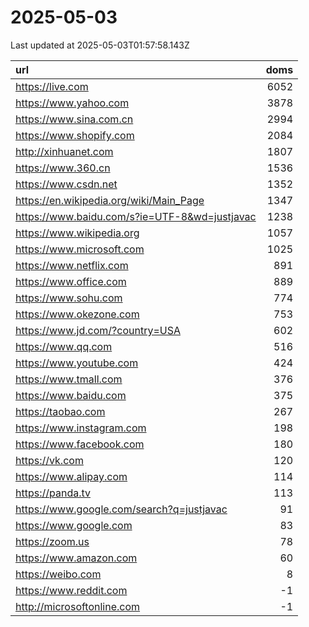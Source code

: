 # 2025-05-03

<!-- BEGIN -->
Last updated at 2025-05-03T01:57:58.143Z

url | doms
:- | -:
https://live.com | 6052
https://www.yahoo.com | 3878
https://www.sina.com.cn | 2994
https://www.shopify.com | 2084
http://xinhuanet.com | 1807
https://www.360.cn | 1536
https://www.csdn.net | 1352
https://en.wikipedia.org/wiki/Main_Page | 1347
https://www.baidu.com/s?ie=UTF-8&wd=justjavac | 1238
https://www.wikipedia.org | 1057
https://www.microsoft.com | 1025
https://www.netflix.com | 891
https://www.office.com | 889
https://www.sohu.com | 774
https://www.okezone.com | 753
https://www.jd.com/?country=USA | 602
https://www.qq.com | 516
https://www.youtube.com | 424
https://www.tmall.com | 376
https://www.baidu.com | 375
https://taobao.com | 267
https://www.instagram.com | 198
https://www.facebook.com | 180
https://vk.com | 120
https://www.alipay.com | 114
https://panda.tv | 113
https://www.google.com/search?q=justjavac | 91
https://www.google.com | 83
https://zoom.us | 78
https://www.amazon.com | 60
https://weibo.com | 8
https://www.reddit.com | -1
http://microsoftonline.com | -1
<!-- END -->
